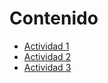 # Contenido

- [Actividad 1](./instalacion_ubuntu/instalacion_ubuntu20_04.md)
- [Actividad 2](./Tarea2/)
- [Actividad 3](./Tarea3/)
